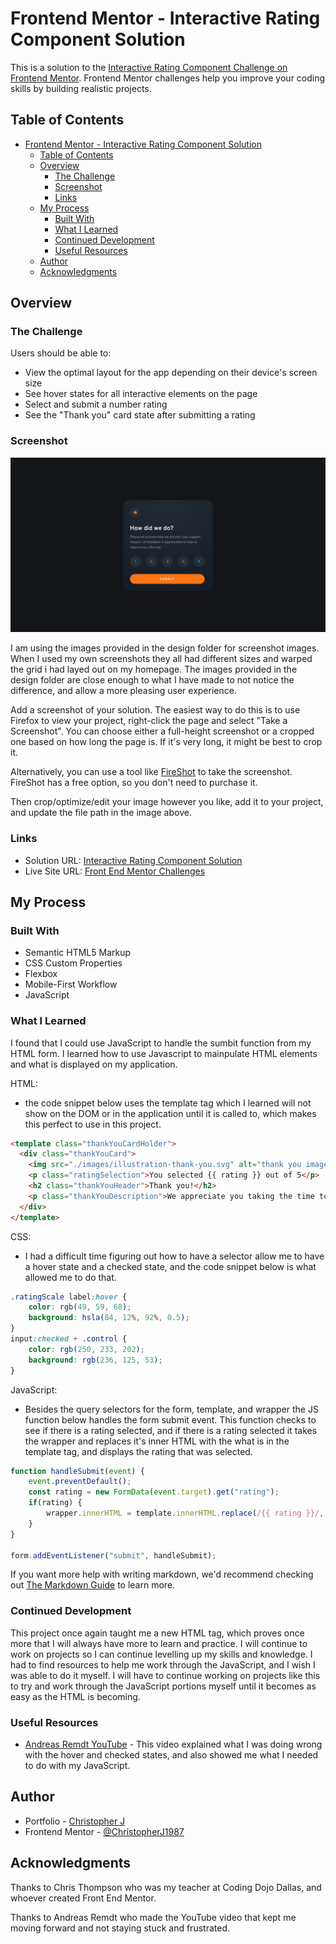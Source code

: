 # Frontend Mentor - Interactive Rating Component Solution

This is a solution to the [Interactive Rating Component Challenge on Frontend Mentor](https://www.frontendmentor.io/challenges/interactive-rating-component-koxpeBUmI). Frontend Mentor challenges help you improve your coding skills by building realistic projects. 

## Table of Contents

- [Frontend Mentor - Interactive Rating Component Solution](#frontend-mentor---interactive-rating-component-solution)
  - [Table of Contents](#table-of-contents)
  - [Overview](#overview)
    - [The Challenge](#the-challenge)
    - [Screenshot](#screenshot)
    - [Links](#links)
  - [My Process](#my-process)
    - [Built With](#built-with)
    - [What I Learned](#what-i-learned)
    - [Continued Development](#continued-development)
    - [Useful Resources](#useful-resources)
  - [Author](#author)
  - [Acknowledgments](#acknowledgments)

## Overview

### The Challenge

Users should be able to:

- View the optimal layout for the app depending on their device's screen size
- See hover states for all interactive elements on the page
- Select and submit a number rating
- See the "Thank you" card state after submitting a rating

### Screenshot

![](./design/desktop-design.jpg)

I am using the images provided in the design folder for screenshot images. When I used my own screenshots they all had different sizes and warped the grid i had layed out on my homepage. The images provided in the design folder are close enough to what I have made to not notice the difference, and allow a more pleasing user experience.

Add a screenshot of your solution. The easiest way to do this is to use Firefox to view your project, right-click the page and select "Take a Screenshot". You can choose either a full-height screenshot or a cropped one based on how long the page is. If it's very long, it might be best to crop it.

Alternatively, you can use a tool like [FireShot](https://getfireshot.com/) to take the screenshot. FireShot has a free option, so you don't need to purchase it. 

Then crop/optimize/edit your image however you like, add it to your project, and update the file path in the image above.

### Links

- Solution URL: [Interactive Rating Component Solution](https://transcendent-kitsune-6a71ee.netlify.app/interactive%20rating%20component/)
- Live Site URL: [Front End Mentor Challenges](https://transcendent-kitsune-6a71ee.netlify.app/)

## My Process

### Built With

- Semantic HTML5 Markup
- CSS Custom Properties
- Flexbox
- Mobile-First Workflow
- JavaScript

### What I Learned

I found that I could use JavaScript to handle the sumbit function from my HTML form. I learned how to use Javascript to mainpulate HTML elements and what is displayed on my application.

HTML:
- the code snippet below uses the template tag which I learned will not show on the DOM or in the application until it is called to, which makes this perfect to use in this project.
```html
<template class="thankYouCardHolder">
  <div class="thankYouCard">
    <img src="./images/illustration-thank-you.svg" alt="thank you image">
    <p class="ratingSelection">You selected {{ rating }} out of 5</p>
    <h2 class="thankYouHeader">Thank you!</h2>
    <p class="thankYouDescription">We appreciate you taking the time to give a rating. If you ever need more support, don't hesitate to get in touch!</p>
  </div>
</template>
```
CSS:
- I had a difficult time figuring out how to have a selector allow me to have a hover state and a checked state, and the code snippet below is what allowed me to do that.
```css
.ratingScale label:hover {
    color: rgb(49, 59, 68);
    background: hsla(84, 12%, 92%, 0.5);
}
input:checked + .control {
    color: rgb(250, 233, 202);
    background: rgb(236, 125, 53);
}
```
JavaScript:
- Besides the query selectors for the form, template, and wrapper the JS function below handles the form submit event. This function checks to see if there is a rating selected, and if there is a rating selected it takes the wrapper and replaces it's inner HTML with the what is in the template tag, and displays the rating that was selected.
```js
function handleSubmit(event) {
    event.preventDefault();
    const rating = new FormData(event.target).get("rating");
    if(rating) {
        wrapper.innerHTML = template.innerHTML.replace(/{{ rating }}/, rating);
    }
}

form.addEventListener("submit", handleSubmit);
```

If you want more help with writing markdown, we'd recommend checking out [The Markdown Guide](https://www.markdownguide.org/) to learn more.

### Continued Development

This project once again taught me a new HTML tag, which proves once more that I will always have more to learn and practice. I will continue to work on projects so I can continue levelling up my skills and knowledge. I had to find resources to help me work through the JavaScript, and I wish I was able to do it myself. I will have to continue working on projects like this to try and work through the JavaScript portions myself until it becomes as easy as the HTML is becoming.

### Useful Resources

- [Andreas Remdt YouTube](https://www.youtube.com/watch?v=j12yejW6v1M&t=3402s) - This video explained what I was doing wrong with the hover and checked states, and also showed me what I needed to do with my JavaScript.

## Author

- Portfolio - [Christopher J](https://clever-sunburst-739be9.netlify.app/)
- Frontend Mentor - [@ChristopherJ1987](https://www.frontendmentor.io/profile/ChristopherJ1987)

## Acknowledgments

Thanks to Chris Thompson who was my teacher at Coding Dojo Dallas, and whoever created Front End Mentor.

Thanks to Andreas Remdt who made the YouTube video that kept me moving forward and not staying stuck and frustrated.